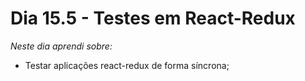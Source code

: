 # Dia 15.5 - Testes em React-Redux

_Neste dia aprendi sobre:_

- Testar aplicações react-redux de forma síncrona;
